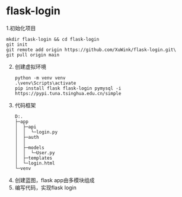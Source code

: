 # flask-login

1.初始化项目

```shell
mkdir flask-login && cd flask-login
git init
git remote add origin https://github.com/XuWink/flask-login.git\
git pull origin main
```

2. 创建虚拟环境
   ```shell
   python -m venv venv
   .\venv\Scripts\activate
   pip install flask flask-login pymysql -i  https://pypi.tuna.tsinghua.edu.cn/simple
   ```
3. 代码框架
   ```shell
   D:.
   ├─app
   │  ├─api
   │  │  └─login.py
   │  ├─auth
   │  │  
   │  ├─models
   │  │  └─User.py
   │  ├─templates
   │  └─login.html
   └─venv
   ```
4. 创建蓝图，flask app由多模块组成
5. 编写代码，实现flask login
